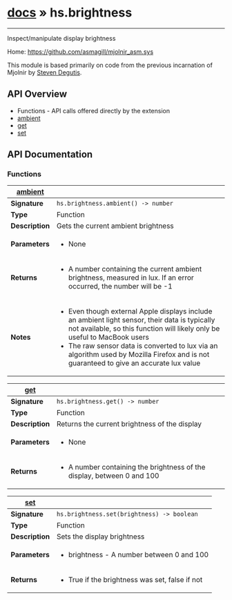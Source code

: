 # [docs](../hammerspoon/index.md) » hs.brightness
---

Inspect/manipulate display brightness

Home: https://github.com/asmagill/mjolnir_asm.sys

This module is based primarily on code from the previous incarnation of Mjolnir by [Steven Degutis](https://github.com/sdegutis/).

## API Overview
* Functions - API calls offered directly by the extension
 * [ambient](#ambient)
 * [get](#get)
 * [set](#set)

## API Documentation

### Functions

| [ambient](#ambient)         |                                                                                     |
| --------------------------------------------|-------------------------------------------------------------------------------------|
| **Signature**                               | `hs.brightness.ambient() -> number`                                                                    |
| **Type**                                    | Function                                                                     |
| **Description**                             | Gets the current ambient brightness                                                                     |
| **Parameters**                              | <ul><li>None</li></ul> |
| **Returns**                                 | <ul><li>A number containing the current ambient brightness, measured in lux. If an error occurred, the number will be -1</li></ul>          |
| **Notes**                                   | <ul><li>Even though external Apple displays include an ambient light sensor, their data is typically not available, so this function will likely only be useful to MacBook users</li><li>The raw sensor data is converted to lux via an algorithm used by Mozilla Firefox and is not guaranteed to give an accurate lux value</li></ul>                |

| [get](#get)         |                                                                                     |
| --------------------------------------------|-------------------------------------------------------------------------------------|
| **Signature**                               | `hs.brightness.get() -> number`                                                                    |
| **Type**                                    | Function                                                                     |
| **Description**                             | Returns the current brightness of the display                                                                     |
| **Parameters**                              | <ul><li>None</li></ul> |
| **Returns**                                 | <ul><li>A number containing the brightness of the display, between 0 and 100</li></ul>          |

| [set](#set)         |                                                                                     |
| --------------------------------------------|-------------------------------------------------------------------------------------|
| **Signature**                               | `hs.brightness.set(brightness) -> boolean`                                                                    |
| **Type**                                    | Function                                                                     |
| **Description**                             | Sets the display brightness                                                                     |
| **Parameters**                              | <ul><li>brightness - A number between 0 and 100</li></ul> |
| **Returns**                                 | <ul><li>True if the brightness was set, false if not</li></ul>          |

